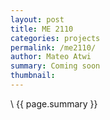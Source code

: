 ```yaml
---
layout: post
title: ME 2110
categories: projects
permalink: /me2110/
author: Mateo Atwi
summary: Coming soon
thumbnail:
---
```


\\
{{ page.summary }}